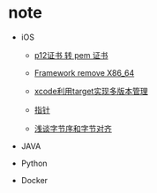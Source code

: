 # note
* iOS
    * [p12证书 转 pem 证书](https://github.com/MaxsLin/note/blob/master/p12转pem.md)
    * [Framework remove X86_64](https://github.com/MaxsLin/note/blob/master/frameworkRemoveX86_64.md)
    * [xcode利用target实现多版本管理](https://github.com/MaxsLin/note/blob/master/xcode利用target实现多版本管理.md)
    * [指针](https://github.com/MaxsLin/note/blob/master/Pointer.md)
    
     * [浅谈字节序和字节对齐](https://github.com/MaxsLin/note/blob/master/Discussed.md)

* JAVA
* Python
* Docker

